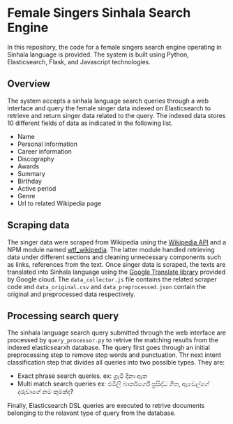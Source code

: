 # Female Singers Sinhala Search Engine
In this repository, the code for a female singers search engine operating in Sinhala language is provided. The system is built using Python, Elasticsearch, Flask, and Javascript technologies.

## Overview
The system accepts a sinhala language search queries through a web interface and query the female singer data indexed on Elasticsearch to retrieve and return singer data related to the query. The indexed data stores 10 different fields of data as indicated in the following list. 
<ul>
  <li>Name</li>
  <li>Personal information</li>
  <li>Career information</li>
  <li>Discography</li>
  <li>Awards</li>
  <li>Summary</li>
  <li>Birthday</li>
  <li>Active period</li>
  <li>Genre</li>
  <li>Url to related Wikipedia page</li>
</ul>

## Scraping data
The singer data were scraped from Wikipedia using the [Wikipedia API](https://www.mediawiki.org/wiki/API:Main_page) and a NPM module named [wtf_wikipedia](https://www.npmjs.com/package/wtf_wikipedia). The latter module handled retrieving data under different sections and cleaning unnecessary components such as links, references from the text. Once singer data is scraped, the texts are translated into Sinhala language using the [Google Translate library](https://www.npmjs.com/package/@google-cloud/translate) provided by Google cloud. The ```data_collector.js``` file contains the related scraper code and ```data_original.csv``` and ```data_preprocessed.json``` contain the original and preprocessed data respectively.

## Processing search query
The sinhala language search query submitted through the web interface are processed by ```query_processor.py``` to retrive the matching results from the indexed elasticsearxh database. The query first goes through an initial preprocessing step to remove stop words and punctuation. Thr next intent classification step that divides all queries into two possible types. They are:
<ul>
  <li>Exact phrase search queries. ex: ග්‍රැමී දිනා ඇත</li> 
  <li>Multi match search queries ex: එමිලි බාර්කර්ගේ ප්‍රසිද්ධ ගීත, ඇඩෙල්ගේ දරුවාගේ නම කුමක්ද?</li> 
</ul>

Finally, Elasticsearch DSL queries are executed to retrive documents belonging to the relavant type of query from the database. 
